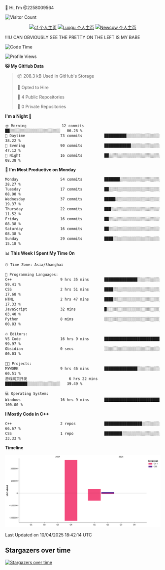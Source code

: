  👋 Hi, I’m @2258009564

![Visitor Count](https://profile-counter.glitch.me/{2258009564}/count.svg)

<!---
2258009564/2258009564 is a ✨ special ✨ repository because its `README.md` (this file) appears on your GitHub profile.
You can click the Preview link to take a look at your changes.
--->

<div align="center">

[![cf 个人主页](https://img.shields.io/badge/codeforces-alisa22580-yellow)](https://codeforces.com/profile/alisa22580)
[![Luogu 个人主页](https://img.shields.io/badge/Luogu-alisa_kujou-blue)](https://www.luogu.com.cn/user/1440708)
[![Newcow 个人主页](https://img.shields.io/badge/nowcoder-lzy-blue)](https://ac.nowcoder.com/acm/contest/profile/51334038)

</div>

!!!U CAN OBVIOUSLY SEE THE PRETTY ON THE LEFT IS MY BABE



<!--START_SECTION:waka-->
![Code Time](http://img.shields.io/badge/Code%20Time-228%20hrs%2011%20mins-blue)

![Profile Views](http://img.shields.io/badge/Profile%20Views-0-blue)

**🐱 My GitHub Data** 

> 📦 208.3 kB Used in GitHub's Storage 
 > 
> 💼 Opted to Hire
 > 
> 📜 4 Public Repositories 
 > 
> 🔑 0 Private Repositories 
 > 
**I'm a Night 🦉** 

```text
🌞 Morning                12 commits          ██░░░░░░░░░░░░░░░░░░░░░░░   06.28 % 
🌆 Daytime                73 commits          ██████████░░░░░░░░░░░░░░░   38.22 % 
🌃 Evening                90 commits          ████████████░░░░░░░░░░░░░   47.12 % 
🌙 Night                  16 commits          ██░░░░░░░░░░░░░░░░░░░░░░░   08.38 % 
```
📅 **I'm Most Productive on Monday** 

```text
Monday                   54 commits          ███████░░░░░░░░░░░░░░░░░░   28.27 % 
Tuesday                  17 commits          ██░░░░░░░░░░░░░░░░░░░░░░░   08.90 % 
Wednesday                37 commits          █████░░░░░░░░░░░░░░░░░░░░   19.37 % 
Thursday                 22 commits          ███░░░░░░░░░░░░░░░░░░░░░░   11.52 % 
Friday                   16 commits          ██░░░░░░░░░░░░░░░░░░░░░░░   08.38 % 
Saturday                 16 commits          ██░░░░░░░░░░░░░░░░░░░░░░░   08.38 % 
Sunday                   29 commits          ████░░░░░░░░░░░░░░░░░░░░░   15.18 % 
```


📊 **This Week I Spent My Time On** 

```text
🕑︎ Time Zone: Asia/Shanghai

💬 Programming Languages: 
C++                      9 hrs 35 mins       ███████████████░░░░░░░░░░   59.41 % 
CSS                      2 hrs 51 mins       ████░░░░░░░░░░░░░░░░░░░░░   17.68 % 
HTML                     2 hrs 47 mins       ████░░░░░░░░░░░░░░░░░░░░░   17.33 % 
JavaScript               32 mins             █░░░░░░░░░░░░░░░░░░░░░░░░   03.40 % 
Python                   8 mins              ░░░░░░░░░░░░░░░░░░░░░░░░░   00.83 % 

🔥 Editors: 
VS Code                  16 hrs 9 mins       █████████████████████████   99.97 % 
Obsidian                 0 secs              ░░░░░░░░░░░░░░░░░░░░░░░░░   00.03 % 

🐱‍💻 Projects: 
MYWORK                   9 hrs 46 mins       ███████████████░░░░░░░░░░   60.51 % 
游戏网页开发                   6 hrs 22 mins       ██████████░░░░░░░░░░░░░░░   39.49 % 

💻 Operating System: 
Windows                  16 hrs 9 mins       █████████████████████████   100.00 % 
```

**I Mostly Code in C++** 

```text
C++                      2 repos             █████████████████░░░░░░░░   66.67 % 
CSS                      1 repo              ████████░░░░░░░░░░░░░░░░░   33.33 % 
```



**Timeline**

![Lines of Code chart](https://raw.githubusercontent.com/2258009564/2258009564/main/assets/bar_graph.png)


 Last Updated on 10/04/2025 18:42:14 UTC
<!--END_SECTION:waka-->

## Stargazers over time
[![Stargazers over time](https://starchart.cc/2258009564/2258009564.svg?variant=adaptive)](https://starchart.cc/2258009564/2258009564)
